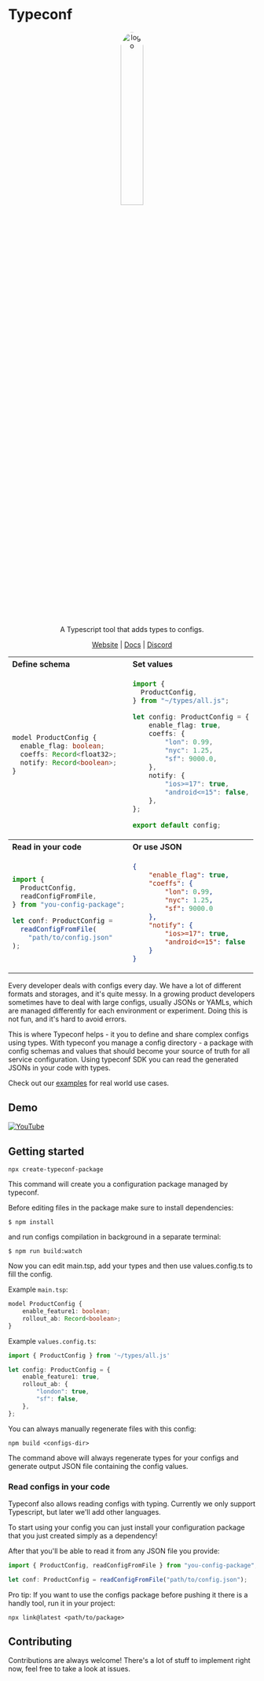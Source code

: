 # Typeconf

<div align="center">
    <img src="docs/assets/logo-background.png" alt="logo" width="30%"  style="border-radius: 50%; padding-bottom: 20px"/>

A Typescript tool that adds types to configs.

[Website](https://typeconf.dev) | [Docs](https://docs.typeconf.dev) | [Discord](https://discord.gg/F5d4TjsS8B)

<table>
<tr>
<th align="left">Define schema</th>
<th align="left">Set values</th>
</tr>
<tr>
<td align="left">

```typescript
model ProductConfig {
  enable_flag: boolean;
  coeffs: Record<float32>;
  notify: Record<boolean>;
}
```

</td>
<td align="left">

```typescript
import {
  ProductConfig,
} from "~/types/all.js";

let config: ProductConfig = {
    enable_flag: true,
    coeffs: {
        "lon": 0.99,
        "nyc": 1.25,
        "sf": 9000.0,
    },
    notify: {
        "ios>=17": true,
        "android<=15": false,
    },
};

export default config;
```

</td>
</tr>
<tr>
<th align="left">Read in your code</th>
<th align="left">Or use JSON</th>
</tr>
<tr>
<td align="left">

```typescript
import {
  ProductConfig,
  readConfigFromFile,
} from "you-config-package";

let conf: ProductConfig =
  readConfigFromFile(
    "path/to/config.json"
);
```

</td>
<td align="left">

```json
{
    "enable_flag": true,
    "coeffs": {
        "lon": 0.99,
        "nyc": 1.25,
        "sf": 9000.0
    },
    "notify": {
        "ios>=17": true,
        "android<=15": false
    }
}
```

</td>
</tr>
</table>

</div>

Every developer deals with configs every day. We have a lot of different
formats and storages, and it's quite messy. In a growing product developers
sometimes have to deal with large configs, usually JSONs or YAMLs, which are
managed differently for each environment or experiment. Doing this is not fun,
and it's hard to avoid errors.

This is where Typeconf helps - it you to define and share complex configs using
types. With typeconf you manage a config directory - a package with config
schemas and values that should become your source of truth for all service
configuration. Using typeconf SDK you can read the generated JSONs in your code
with types.

Check out our [examples](examples/README.md) for real world use cases.

## Demo

[![YouTube](http://i.ytimg.com/vi/y2V4aaTb4c0/hqdefault.jpg)](https://www.youtube.com/watch?v=y2V4aaTb4c0)

## Getting started

```
npx create-typeconf-package
```

This command will create you a configuration package managed by typeconf.

Before editing files in the package make sure to install dependencies:
```
$ npm install
```

and run configs compilation in background in a separate terminal:
```
$ npm run build:watch
```

Now you can edit main.tsp, add your types and then use values.config.ts to fill the config.

Example `main.tsp`:

```typescript
model ProductConfig {
    enable_feature1: boolean;
    rollout_ab: Record<boolean>;
}
```

Example `values.config.ts`:

```typescript
import { ProductConfig } from '~/types/all.js'

let config: ProductConfig = {
    enable_feature1: true,
    rollout_ab: {
        "london": true,
        "sf": false,
    },
};
```

You can always manually regenerate files with this config:
```
npm build <configs-dir>
```

The command above will always regenerate types for your configs and generate
output JSON file containing the config values.

### Read configs in your code

Typeconf also allows reading configs with typing. Currently we only support
Typescript, but later we'll add other languages.

To start using your config you can just install your configuration package that
you just created simply as a dependency!

After that you'll be able to read it from any JSON file you provide:

```typescript
import { ProductConfig, readConfigFromFile } from "you-config-package";

let conf: ProductConfig = readConfigFromFile("path/to/config.json");
```

Pro tip: If you want to use the configs package before pushing it there is a handly tool, run it in your project:

```
npx link@latest <path/to/package>
```

## Contributing

Contributions are always welcome! There's a lot of stuff to implement right now, feel free to take a look at issues.
